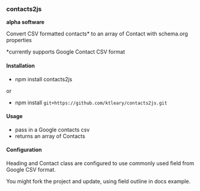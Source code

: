 ### contacts2js

**alpha software**

Convert CSV formatted contacts\* to an array of Contact with schema.org properties

\*currently supports Google Contact CSV format

#### Installation

- npm install contacts2js

or

- npm install `git+https://github.com/ktleary/contacts2js.git`

#### Usage

- pass in a Google contacts csv
- returns an array of Contacts

#### Configuration

Heading and Contact class are configured to use commonly used field from Google CSV format.

You might fork the project and update, using field outline in docs example.
